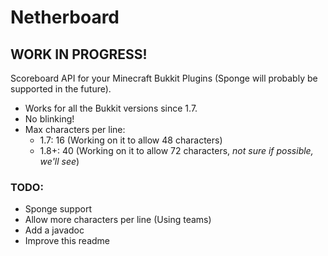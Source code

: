 # Netherboard
## WORK IN PROGRESS!

Scoreboard API for your Minecraft Bukkit Plugins (Sponge will probably be supported in the future).

- Works for all the Bukkit versions since 1.7.
- No blinking!
- Max characters per line:
  - 1.7: 16 (Working on it to allow 48 characters)
  - 1.8+: 40 (Working on it to allow 72 characters, *not sure if possible, we'll see*)
  
### TODO:
- Sponge support
- Allow more characters per line (Using teams)
- Add a javadoc
- Improve this readme
